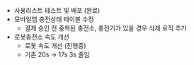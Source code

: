 - 사용리스트 테스트 및 배포 (완료)
- 모바일앱 충전상태 테이블 수정
	- 결제 승인 전 중복된 충전소, 충전기가 있을 경우 삭제 로직 추가
- 로봇충전소 속도 개선
	- 로봇 속도 개선 (진행중)
	- 기존 20s -> 17s  3s 줄임